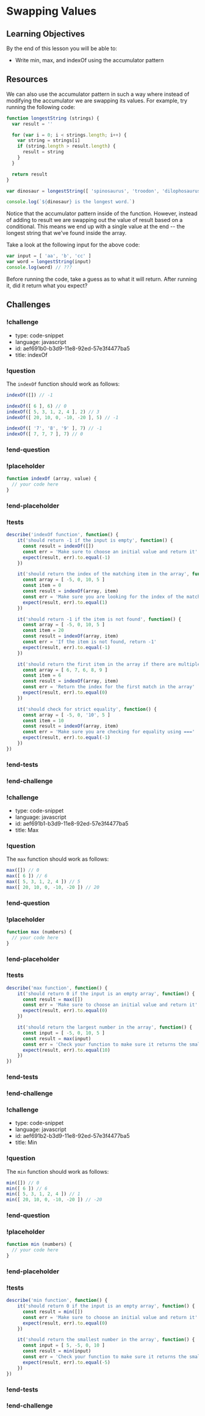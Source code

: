 # Swapping Values

## Learning Objectives

By the end of this lesson you will be able to:

* Write min, max, and indexOf using the accumulator pattern

## Resources

We can also use the accumulator pattern in such a way where instead of modifying the accumulator we are swapping its values. For example, try running the following code:

```js
function longestString (strings) {
  var result = ''

  for (var i = 0; i < strings.length; i++) {
    var string = strings[i]
    if (string.length > result.length) {
      result = string
    }
  }

  return result
}

var dinosaur = longestString([ 'spinosaurus', 'troodon', 'dilophosaurus' ])

console.log(`${dinosaur} is the longest word.`)
```

Notice that the accumulator pattern inside of the function. However, instead of adding to result we are swapping out the value of result based on a conditional. This means we end up with a single value at the end -- the longest string that we've found inside the array.

Take a look at the following input for the above code:

```js
var input = [ 'aa', 'b', 'cc' ]
var word = longestString(input)
console.log(word) // ???
```

Before running the code, take a guess as to what it will return. After running it, did it return what you expect?

## Challenges

<!-- Question -->

### !challenge

* type: code-snippet
* language: javascript
* id: aef691b0-b3d9-11e8-92ed-57e3f4477ba5
* title: indexOf

### !question

The `indexOf` function should work as follows:

```js
indexOf([]) // -1

indexOf([ 6 ], 6) // 0
indexOf([ 5, 3, 1, 2, 4 ], 2) // 3
indexOf([ 20, 10, 0, -10, -20 ], 5) // -1

indexOf([ '7', '8', '9' ], 7) // -1
indexOf([ 7, 7, 7 ], 7) // 0
```

### !end-question

### !placeholder

```js
function indexOf (array, value) {
  // your code here
}
```

### !end-placeholder

### !tests

```js
describe('indexOf function', function() {
    it('should return -1 if the input is empty', function() {
      const result = indexOf([])
      const err = 'Make sure to choose an initial value and return it'
      expect(result, err).to.equal(-1)
    })

    it('should return the index of the matching item in the array', function() {
      const array = [ -5, 0, 10, 5 ]
      const item = 0
      const result = indexOf(array, item)
      const err = 'Make sure you are looking for the index of the matching item'
      expect(result, err).to.equal(1)
    })

    it('should return -1 if the item is not found', function() {
      const array = [ -5, 0, 10, 5 ]
      const item = 20
      const result = indexOf(array, item)
      const err = 'If the item is not found, return -1'
      expect(result, err).to.equal(-1)
    })

    it('should return the first item in the array if there are multiple matches', function() {
      const array = [ 6, 7, 6, 8, 9 ]
      const item = 6
      const result = indexOf(array, item)
      const err = 'Return the index for the first match in the array'
      expect(result, err).to.equal(0)
    })

    it('should check for strict equality', function() {
      const array = [ -5, 0, '10', 5 ]
      const item = 10
      const result = indexOf(array, item)
      const err = 'Make sure you are checking for equality using ==='
      expect(result, err).to.equal(-1)
    })
})
```

### !end-tests

### !end-challenge

<!-- Question -->

### !challenge

* type: code-snippet
* language: javascript
* id: aef691b1-b3d9-11e8-92ed-57e3f4477ba5
* title: Max

### !question

The `max` function should work as follows:

```js
max([]) // 0
max([ 6 ]) // 6
max([ 5, 3, 1, 2, 4 ]) // 5
max([ 20, 10, 0, -10, -20 ]) // 20
```

### !end-question

### !placeholder

```js
function max (numbers) {
  // your code here
}
```

### !end-placeholder

### !tests

```js
describe('max function', function() {
    it('should return 0 if the input is an empty array', function() {
      const result = max([])
      const err = 'Make sure to choose an initial value and return it'
      expect(result, err).to.equal(0)
    })

    it('should return the largest number in the array', function() {
      const input = [ -5, 0, 10, 5 ]
      const result = max(input)
      const err = 'Check your function to make sure it returns the smallest number!'
      expect(result, err).to.equal(10)
    })
})
```

### !end-tests

### !end-challenge

<!-- Question -->

### !challenge

* type: code-snippet
* language: javascript
* id: aef691b2-b3d9-11e8-92ed-57e3f4477ba5
* title: Min

### !question

The `min` function should work as follows:

```js
min([]) // 0
min([ 6 ]) // 6
min([ 5, 3, 1, 2, 4 ]) // 1
min([ 20, 10, 0, -10, -20 ]) // -20
```

### !end-question

### !placeholder

```js
function min (numbers) {
  // your code here
}
```

### !end-placeholder

### !tests

```js
describe('min function', function() {
    it('should return 0 if the input is an empty array', function() {
      const result = min([])
      const err = 'Make sure to choose an initial value and return it'
      expect(result, err).to.equal(0)
    })

    it('should return the smallest number in the array', function() {
      const input = [ 5, -5, 0, 10 ]
      const result = min(input)
      const err = 'Check your function to make sure it returns the smallest number!'
      expect(result, err).to.equal(-5)
    })
})
```

### !end-tests

### !end-challenge
